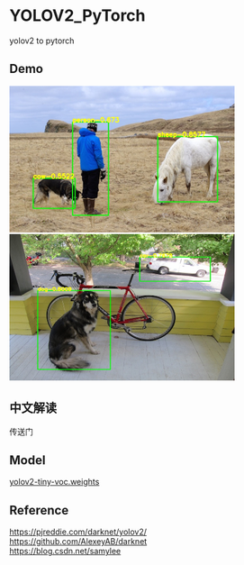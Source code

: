 # YOLOV2_PyTorch
yolov2 to pytorch 

## Demo
<img src="assets/result1.jpg" width="400" height="260"/>   <img src="assets/result2.jpg" width="400" height="260"/>

## 中文解读
传送门

## Model
[yolov2-tiny-voc.weights](https://pjreddie.com/media/files/yolov2-tiny-voc.weights)

## Reference
https://pjreddie.com/darknet/yolov2/  
https://github.com/AlexeyAB/darknet  
https://blog.csdn.net/samylee  
